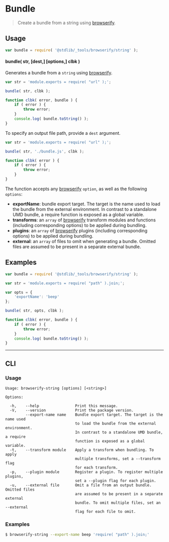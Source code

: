 # Bundle

> Create a bundle from a string using [browserify][browserify].

<!-- Section to include introductory text. Make sure to keep an empty line after the intro `section` element and another before the `/section` close. -->

<section class="intro">

</section>

<!-- /.intro -->

<!-- Package usage documentation. -->

<section class="usage">

## Usage

```javascript
var bundle = require( '@stdlib/_tools/browserify/string' );
```

#### bundle( str, \[dest,] \[options,] clbk )

Generates a bundle from a `string` using [browserify][browserify].

```javascript
var str = 'module.exports = require( "url" );';

bundle( str, clbk );

function clbk( error, bundle ) {
    if ( error ) {
        throw error;
    }
    console.log( bundle.toString() );
}
```

To specify an output file path, provide a `dest` argument.

```javascript
var str = 'module.exports = require( "url" );';

bundle( str, './bundle.js', clbk );

function clbk( error ) {
    if ( error ) {
        throw error;
    }
}
```

The function accepts any [browserify][browserify] `option`, as well as the following `options`:

-   **exportName**: bundle export target. The target is the name used to load the bundle from the external environment. In contrast to a standalone UMD bundle, a require function is exposed as a global variable.
-   **transforms**: an `array` of [browserify][browserify] transform modules and functions (including corresponding options) to be applied during bundling.
-   **plugins**: an `array` of [browserify][browserify] plugins (including corresponding options) to be applied during bundling.
-   **external**: an `array` of files to omit when generating a bundle. Omitted files are assumed to be present in a separate external bundle.

</section>

<!-- /.usage -->

<!-- Package usage notes. Make sure to keep an empty line after the `section` element and another before the `/section` close. -->

<section class="notes">

</section>

<!-- /.notes -->

<!-- Package usage examples. -->

<section class="examples">

## Examples

```javascript
var bundle = require( '@stdlib/_tools/browserify/string' );

var str = 'module.exports = require( "path" ).join;';

var opts = {
    'exportName': 'beep'
};

bundle( str, opts, clbk );

function clbk( error, bundle ) {
    if ( error ) {
        throw error;
    }
    console.log( bundle.toString() );
}
```

</section>

<!-- /.examples -->

<!-- Section for describing a command-line interface. -->

* * *

<section class="cli">

## CLI

<!-- CLI usage documentation. -->

<section class="usage">

### Usage

```text
Usage: browserify-string [options] [<string>]

Options:

  -h,    --help                Print this message.
  -V,    --version             Print the package version.
         --export-name name    Bundle export target. The target is the name used
                               to load the bundle from the external environment.
                               In contrast to a standalone UMD bundle, a require
                               function is exposed as a global variable.
  -t,    --transform module    Apply a transform when bundling. To apply
                               multiple transforms, set a --transform flag
                               for each transform.
  -p,    --plugin module       Register a plugin. To register multiple plugins,
                               set a --plugin flag for each plugin.
  -u,    --external file       Omit a file from an output bundle. Omitted files
                               are assumed to be present in a separate external
                               bundle. To omit multiple files, set an --external
                               flag for each file to omit.
```

</section>

<!-- /.usage -->

<!-- CLI usage notes. Make sure to keep an empty line after the `section` element and another before the `/section` close. -->

<section class="notes">

</section>

<!-- /.notes -->

<!-- CLI usage examples. -->

<section class="examples">

### Examples

```bash
$ browserify-string --export-name beep 'require( "path" ).join;'
```

</section>

<!-- /.examples -->

</section>

<!-- /.cli -->

<!-- Section to include cited references. If references are included, add a horizontal rule *before* the section. Make sure to keep an empty line after the `section` element and another before the `/section` close. -->

<section class="references">

</section>

<!-- /.references -->

<!-- Section for all links. Make sure to keep an empty line after the `section` element and another before the `/section` close. -->

<section class="links">

[browserify]: https://github.com/substack/node-browserify

</section>

<!-- /.links -->

